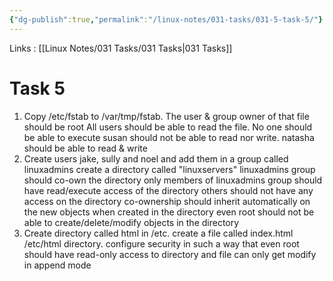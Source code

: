 ```yaml
---
{"dg-publish":true,"permalink":"/linux-notes/031-tasks/031-5-task-5/"}
---
```


Links : [[Linux Notes/031 Tasks/031 Tasks\|031 Tasks]]

# Task 5

1. Copy /etc/fstab to /var/tmp/fstab. The user & group owner of that file should be root
	All users should be able to read the file. No one should be able to execute
	susan should not be able to read nor write. natasha should be able to read & write
2. Create users jake, sully and noel and add them in a group called linuxadmins
	create a directory called "linuxservers"
	linuxadmins group should co-own the directory
	only members of linuxadmins group should have read/execute access of the directory
	others should not have any access on the directory
	co-ownership should inherit automatically on the new objects when created in the directory
	even root should not be able to create/delete/modify objects in the directory
3. Create directory called html in /etc. create a file called index.html /etc/html directory.
	configure security in such a way that even root should have read-only access to directory and file can only get modify in append mode